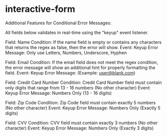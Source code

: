 # interactive-form

Additional Features for Conditional Error Messages:

All fields below validates in real-time using the "keyup" event listener.

Field: Name
Condition: If the name field is empty or contains any characters that returns the regex as false, then the error will show.
Event: Keyup
Error Message: Only use Letters, Numbers, Underscore, Hyphen

Field: Email
Condition: If the email field does not meet the regex condition, the error message will show an additional hint for properly formatting the field.
Event: Keyup
Error Message: (Example: user@blank.com)

Field: Credit Card Number
Condition: Credit Card Number field must contain only digits that range from 13 - 16 numbers (No other character)
Event: Keyup
Error Message: Numbers Only (13 - 16 digits)

Field: Zip Code
Condition: Zip Code field must contain exactly 5 numbers (No other character)
Event: Keyup
Error Message: Numbers Only (Exactly 5 digits)

Field: CVV
Condition: CVV field must contain exactly 3 numbers (No other character)
Event: Keyup
Error Message: Numbers Only (Exactly 3 digits)
